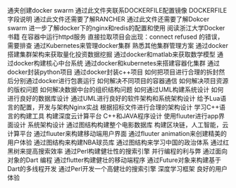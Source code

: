 通夹创建docker swarm
通过此文件夹联系DOCKERFILE配置镜像
DOCKERFILE 字段说明
通过此文件还需要了解RANCHER
通过此文件还需要了解Dokcer swarm
进一步了解docker下的nginx和redis的配置和使用
阅读浙江大学Docker书籍
在容器中运行httpd服务
直接拉取项目会出现：connect refused 的错误，需要排查
通过Kubernetes来管理docker集群
熟悉其他集群管理方案
通过docker搭建集群架构来获取量化投资数据挖掘
通过docker和matlab来获取数学模型
通过docker构建核心中台系统
通过docker和kubernetes来搭建容器化集群
通过docker封装python项目
通过docker封装c++项目
如何把项目进行合理的拆封然后分别通过docker进行包裹运行
如何解决不同项目的容器通信
如何解决项目资源的版权问题
如何解决数据中台的组织结构问题
如何通过UML构建系统设计
如何进行良好的数据库设计
通过UML进行良好的软件架构和系统架构设计
给予Lua语言的配置，开发与架构Nginx实战
根据招标文件进行合理的架构设计
学习C++语言的构建工具
构建深度云计算平台
C++和JAVA程序设计
使用fluuter进行app界面设计
系统架构设计
通过图结构构建整个电影数据库
构建区块链，人工智能，云计算平台
通过fluuter来构建移动端用户界面
通过fluuter animation来创建精美的用户体验
通过图结构来构建NBA球员库
通过图结构来学习中国的政治体系
通过红黑树来提高搜索效率
通过Perl构建健壮性的搜索引擎
并行编程的利与弊
通过面向对象的Dart 编程
通过flutter构建健壮的移动端程序
通过Future对象来构建基于Dart的多线程开发
通过Perl开发一个高健壮的搜索引擎
深度学习框架
良好的用户体验
